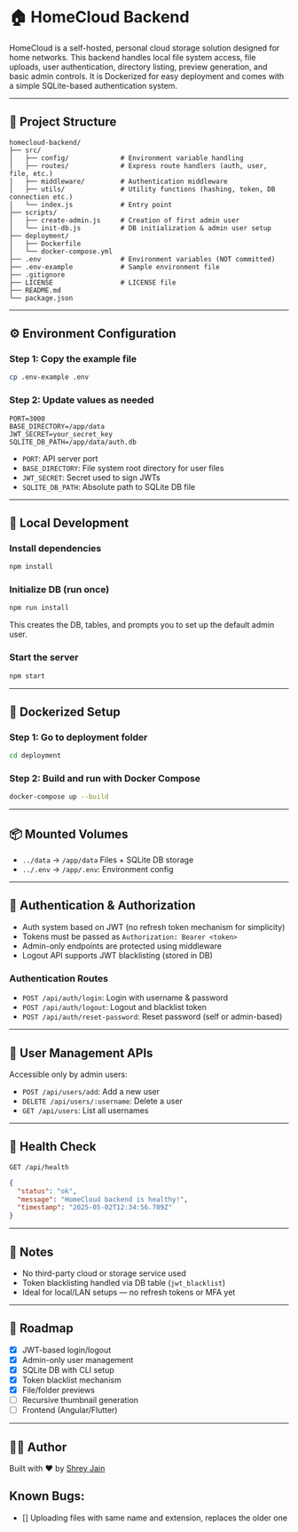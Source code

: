 # 🏠 HomeCloud Backend

HomeCloud is a self-hosted, personal cloud storage solution designed for home networks. This backend handles local file system access, file uploads, user authentication, directory listing, preview generation, and basic admin controls. It is Dockerized for easy deployment and comes with a simple SQLite-based authentication system.

---

## 📁 Project Structure

```
homecloud-backend/
├── src/
│   ├── config/             # Environment variable handling
│   ├── routes/             # Express route handlers (auth, user, file, etc.)
│   ├── middleware/         # Authentication middleware
│   ├── utils/              # Utility functions (hashing, token, DB connection etc.)
│   └── index.js            # Entry point
├── scripts/
│   ├── create-admin.js     # Creation of first admin user
│   └── init-db.js          # DB initialization & admin user setup
├── deployment/
│   ├── Dockerfile
│   └── docker-compose.yml
├── .env                    # Environment variables (NOT committed)
├── .env-example            # Sample environment file
├── .gitignore
├── LICENSE                 # LICENSE file
├── README.md
└── package.json
```

---

## ⚙️ Environment Configuration

### Step 1: Copy the example file

```bash
cp .env-example .env
```

### Step 2: Update values as needed

```env
PORT=3000
BASE_DIRECTORY=/app/data
JWT_SECRET=your_secret_key
SQLITE_DB_PATH=/app/data/auth.db
```

- `PORT`: API server port
- `BASE_DIRECTORY`: File system root directory for user files
- `JWT_SECRET`: Secret used to sign JWTs
- `SQLITE_DB_PATH`: Absolute path to SQLite DB file

---

## 🚀 Local Development

### Install dependencies

```bash
npm install
```

### Initialize DB (run once)

```bash
npm run install
```

This creates the DB, tables, and prompts you to set up the default admin user.

### Start the server

```bash
npm start
```

---

## 🐳 Dockerized Setup

### Step 1: Go to deployment folder

```bash
cd deployment
```

### Step 2: Build and run with Docker Compose

```bash
docker-compose up --build
```

---

## 📦 Mounted Volumes

- `../data` → `/app/data` Files + SQLite DB storage
- `../.env` → `/app/.env`: Environment config

---

## 🔐 Authentication & Authorization

- Auth system based on JWT (no refresh token mechanism for simplicity)
- Tokens must be passed as `Authorization: Bearer <token>`
- Admin-only endpoints are protected using middleware
- Logout API supports JWT blacklisting (stored in DB)

### Authentication Routes

- `POST /api/auth/login`: Login with username & password
- `POST /api/auth/logout`: Logout and blacklist token
- `POST /api/auth/reset-password`: Reset password (self or admin-based)

---

## 👥 User Management APIs

Accessible only by admin users:

- `POST /api/users/add`: Add a new user
- `DELETE /api/users/:username`: Delete a user
- `GET /api/users`: List all usernames

---

## 🧪 Health Check

```
GET /api/health
```

```json
{
  "status": "ok",
  "message": "HomeCloud backend is healthy!",
  "timestamp": "2025-05-02T12:34:56.789Z"
}
```

---

## 🛑 Notes

- No third-party cloud or storage service used
- Token blacklisting handled via DB table (`jwt_blacklist`)
- Ideal for local/LAN setups — no refresh tokens or MFA yet

---

## 📌 Roadmap

- [x] JWT-based login/logout
- [x] Admin-only user management
- [x] SQLite DB with CLI setup
- [x] Token blacklist mechanism
- [x] File/folder previews
- [ ] Recursive thumbnail generation
- [ ] Frontend (Angular/Flutter)

---

## 🧑‍💻 Author

Built with ❤️ by [Shrey Jain](https://github.com/er-shrey)

## Known Bugs:

- [] Uploading files with same name and extension, replaces the older one
